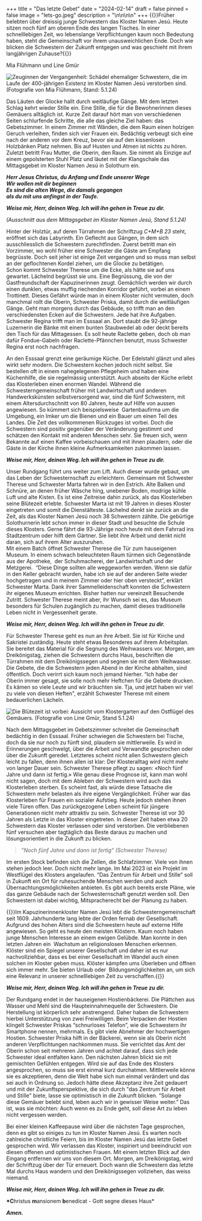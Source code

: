 +++
title = "Das letzte Gebet"
date = "2024-02-14"
draft = false
pinned = false
image = "lets-go.jpeg"
description = "\n\n\n\n"
+++
{{<lead>}}Früher belebten über dreissig junge Schwestern das Kloster Namen Jesú. Heute sitzen noch fünf am oberen Ende des langen Tisches. In einer schnelllebigen Zeit, wo lebenslange Verpflichtungen kaum noch Bedeutung haben, steht die Gemeinschaft vor ihrem unausweichlichen Ende. Doch wie blicken die Schwestern der Zukunft entgegen und was geschieht mit ihrem langjährigen Zuhause?{{</lead>}}

Mia Flühmann und Line Gmür 

![Zeuginnen der Vergangenheit: Schädel ehemaliger Schwestern, die im Laufe der 400-jährigen Existenz im Kloster Namen Jesú verstorben sind. (Fotografie von Mia Flühmann, Stand: 5.1.24)](lets-go.jpeg)

Das Läuten der Glocke hallt durch weitläufige Gänge. Mit dem letzten Schlag kehrt wieder Stille ein. Eine Stille, die für die Bewohnerinnen dieses Gemäuers alltäglich ist. Kurze Zeit darauf hört man von verschiedenen Seiten schlurfende Schritte, die alle das gleiche Ziel haben: das Gebetszimmer. In einem Zimmer mit Wänden, die dem Raum einen holzigen Geruch verleihen, finden sich vier Frauen ein. Bedächtig verbeugt sich eine nach der anderen vor dem Kreuz, bevor sie auf den kissenlosen Holzbänken Platz nehmen. Bis auf Husten und Atmen ist nichts zu hören. Zuletzt betritt Frau Mutter, die Oberin, den Raum. Sie nimmt als Einzige auf einem gepolsterten Stuhl Platz und läutet mit der Klangschale das Mittagsgebet im Kloster Namen Jesú in Solothurn ein.

***Herr Jesus Christus, du Anfang und Ende unserer Wege***\
***Wir wollen mit dir beginnen***\
***Es sind die alten Wege, die damals gegangen***\
***als du mit uns anfingst in der Taufe.***

***Weise mir, Herr, deinen Weg. Ich will ihn gehen in Treue zu dir.***

*(Ausschnitt aus dem Mittagsgebet im Kloster Namen Jesú, Stand 5.1.24)*

Hinter der Holztür, auf deren Türrahmen der Schriftzug *C+M+B 23* steht, eröffnet sich das Labyrinth. Ein Geflecht aus Gängen, in dem sich ausschliesslich die Schwestern zurechtfinden. Zuerst betritt man ein Vorzimmer, wo wohl früher eine Schwester die Gäste am Empfang begrüsste. Doch seit jeher ist einige Zeit vergangen und so muss man selbst an der geflochtenen Kordel ziehen, um die Glocke zu betätigen.\
Schon kommt Schwester Therese um die Ecke, als hätte sie auf uns gewartet. Lächelnd begrüsst sie uns. Eine Begrüssung, die von der Gastfreundschaft der Kapuzinerinnen zeugt. Gemächlich werden wir durch einen dunklen, etwas muffig riechenden Korridor geführt, vorbei an einem Trottinett. Dieses Gefährt würde man in einem Kloster nicht vermuten, doch manchmal rollt die Oberin, Schwester Priska, damit durch die weitläufigen Gänge. Geht man morgens durch das Gebäude, so trifft man an den verschiedensten Ecken auf die Schwestern. Jede hat ihre Aufgaben. Schwester Regina trifft man im Esssaal an. Dort staubt die 92-jährige Luzernerin die Bänke mit einem bunten Staubwedel ab oder deckt bereits den Tisch für das Mittagessen. Es soll heute Raclette geben, doch ob man dafür Fondue-Gabeln oder Raclette-Pfännchen benutzt, muss Schwester Regina erst noch nachfragen.

An den Esssaal grenzt eine geräumige Küche. Der Edelstahl glänzt und alles wirkt sehr modern. Die Schwestern kochen jedoch nicht selbst. Sie bestellen oft in einem nahegelegenen Pflegeheim und haben eine Küchenhilfe, die sie regelmässig unterstützt. Auch abseits der Küche erlebt das Klosterleben einen enormen Wandel. Während die Schwesterngemeinschaft früher mit Landwirtschaft und anderen Handwerkskünsten selbstversorgend war, sind die fünf Schwestern, mit einem Altersdurchschnitt von 80 Jahren, heute auf Hilfe von aussen angewiesen. So kümmert sich beispielsweise  Gartenbaufirma um die Umgebung, ein Imker um die Bienen und ein Bauer um einen Teil des Landes. Die Zeit des vollkommenen Rückzuges ist vorbei. Doch die Schwestern sind positiv gegenüber der Veränderung gestimmt und schätzen den Kontakt mit anderen Menschen sehr. Sie freuen sich, wenn Bekannte auf einen Kaffee vorbeischauen und mit ihnen plaudern, oder die Gäste in der Kirche ihnen kleine Aufmerksamkeiten zukommen lassen.

***Weise mir, Herr, deinen Weg. Ich will ihn gehen in Treue zu dir.***

Unser Rundgang führt uns weiter zum Lift. Auch dieser wurde gebaut, um das Leben der Schwesternschaft zu erleichtern. Gemeinsam mit Schwester Therese und Schwester Marta fahren wir in den Estrich. Alte Balken und Schnüre, an denen früher Wäsche hing, unebener Boden, modrige kühle Luft und alte Kisten. Es ist eine Zeitreise dahin zurück, als das Klosterleben seine Blütezeit erlebte. Schwester Marta ist mit 19 Jahren in dieses Kloster eingetreten und somit die Dienstälteste. Lächelnd denkt sie zurück an die Zeit, als das Kloster Namen Jesú noch 38 Schwestern zählte. Die gebürtige Solothurnerin lebt schon immer in dieser Stadt und besuchte die Schule dieses Klosters. Gerne fährt die 93-Jährige noch heute mit dem Fahrrad ins Stadtzentrum oder hilft dem Gärtner. Sie liebt ihre Arbeit und denkt nicht daran, sich auf ihrem Alter auszuruhen.\
Mit einem Batch öffnet Schwester Therese die Tür zum hauseigenen Museum. In einem schwach beleuchteten Raum türmen sich Gegenstände aus der Apotheke,  der Schuhmacherei, der Landwirtschaft und der Metzgerei.  “Diese Dinge sollten alle weggeworfen werden. Wenn sie dafür in den Keller gebracht wurden, habe ich sie auf der anderen Seite wieder hochgetragen und in meinem Zimmer oder hier oben versteckt”, erklärt Schwester Marta. Dank ihrer Sammelleidenschaft konnten die Schwestern ihr eigenes Museum errichten. Bisher hatten nur vereinzelt Besuchende Zutritt. Schwester Therese meint aber, ihr Wunsch sei es, das Museum besonders für Schulen zugänglich zu machen, damit dieses traditionelle Leben nicht in Vergessenheit gerate.

***Weise mir, Herr, deinen Weg. Ich will ihn gehen in Treue zu dir.***

Für Schwester Therese geht es nun an ihre Arbeit. Sie ist für Kirche und Sakristei zuständig. Heute steht etwas Besonderes auf ihrem Arbeitsplan. Sie bereitet das Material für die Segnung des Weihwassers vor. Morgen, am Dreikönigstag, ziehen die Schwestern durchs Haus, beschriften die Türrahmen mit dem Dreikönigssegen und segnen sie mit dem Weihwasser. Die Gebete, die die Schwestern jeden Abend in der Kirche abhalten, sind öffentlich. Doch verirrt sich kaum noch jemand hierher. “Ich habe der Oberin immer gesagt, sie solle noch mehr Heftchen für die Gebete drucken. Es kämen so viele Leute und wir bräuchten sie. Tja, und jetzt haben wir viel zu viele von diesen Heften", erzählt Schwester Therese mit einem bedauerlichen Lächeln.

![Die Blütezeit ist vorbei: Aussicht vom Klostergarten auf den Ostflügel des Gemäuers. (Fotografie von Line Gmür, Stand 5.1.24)](whatsapp-image-2024-02-27-at-11.17.45.jpeg)

Nach dem Mittagsgebet im Gebetszimmer schreitet die Gemeinschaft bedächtig in den Esssaal. Früher schwiegen die Schwestern bei Tische, doch da sie nur noch zu fünft sind, plaudern sie mittlerweile. Es wird in Erinnerungen geschwelgt, über die Arbeit und Verwandte gesprochen oder über die Zukunft geredet. Letzteres scheint nicht allen Schwestern gleich leicht zu fallen, denn ihnen allen ist klar: Der Klosteralltag wird nicht mehr von langer Dauer sein. Schwester Therese pflegt zu sagen: «Noch fünf Jahre und dann ist fertig.» Wie genau diese Prognose ist, kann man wohl nicht sagen, doch mit dem Ableben der Schwestern wird auch das Klosterleben sterben. Es scheint fast, als würde diese Tatsache die Schwestern mehr belasten als ihre eigene Vergänglichkeit. Früher war das Klosterleben für Frauen ein sozialer Aufstieg. Heute jedoch stehen ihnen viele Türen offen. Das zurückgezogene Leben scheint für jüngere Generationen nicht mehr attraktiv zu sein. Schwester Therese ist vor 30 Jahren als Letzte in das Kloster eingetreten. In dieser Zeit haben etwa 20 Schwestern das Kloster verlassen oder sind verstorben. Die verbliebenen fünf versuchen aber tagtäglich das Beste daraus zu machen und lösungsorientiert in die Zukunft zu blicken.

> *”Noch fünf Jahre und dann ist fertig” (Schwester Therese)*

Im ersten Stock befinden sich die Zellen, die Schlafzimmer. Viele von ihnen stehen jedoch leer. Doch nicht mehr lange. Im Mai 2023 ist ein Projekt im Westflügel des Klosters angelaufen. “Das Zentrum für Arbeit und Stille” soll in Zukunft ein Ort für ruhesuchende Menschen werden und auch Übernachtungsmöglichkeiten anbieten. Es gibt auch bereits erste Pläne, wie das ganze Gebäude nach der Schwesternschaft genutzt werden soll. Den Schwestern ist dabei wichtig, Mitspracherecht bei der Planung zu haben.

{{<box>}}Im Kapuzinerinnenkloster Namen Jesú lebt die Schwesterngemeinschaft seit 1609. Jahrhunderte lang lebte der Orden fernab der Gesellschaft. Aufgrund des hohen Alters sind die Schwestern heute auf externe Hilfe angewiesen. So geht es heute den meisten Klöstern. Kaum noch haben junge Menschen Interesse an einem ewigen Gelübde. Man konnte in den letzten Jahren ein  Wachstum an religionslosen Menschen erkennen. Klöster sind ein Spiegel unserer Gesellschaft und daher ist es nur nachvollziehbar, dass es bei einer Gesellschaft im Wandel auch einen solchen im Kloster geben muss. Klöster kämpfen ums Überleben und öffnen sich immer mehr. Sie bieten Urlaub oder  Bildungsmöglichkeiten an, um sich eine Relevanz in unserer schnelllebigen Zeit zu verschaffen.{{</box>}}

***Weise mir, Herr, deinen Weg. Ich will ihn gehen in Treue zu dir.***

Der Rundgang endet in der hauseigenen Hostienbäckerei. Die Plättchen aus Wasser und Mehl sind die Haupteinnahmequelle der Schwestern. Die Herstellung ist körperlich sehr anstrengend. Daher haben die Schwestern hierbei Unterstützung von zwei Freiwilligen. Beim Verpacken der Hostien klingelt Schwester Priskas “schnurloses Telefon”, wie die Schwestern ihr Smartphone nennen, mehrmals. Es gibt viele Abnehmer der hochwertigen Hostien. Schwester Priska hilft in der Bäckerei, wenn sie als Oberin nicht anderen Verpflichtungen nachkommen muss. Sie verrichtet das Amt der Oberin schon seit mehreren Jahren und achtet darauf, dass sich jede Schwester ideal entfalten kann. Den nächsten Jahren blickt sie mit gemischten Gefühlen entgegen. Wird sie auf das Ende des Klosters angesprochen, so muss sie erst einmal kurz durchatmen. Mittlerweile könne sie es akzeptieren, denn die Welt habe sich nun einmal verändert und das sei auch in Ordnung so. Jedoch hätte diese Akzeptanz ihre Zeit gedauert und mit der Zukunftsperspektive, die sich durch "das Zentrum für Arbeit und Stille" biete, lasse sie optimistisch in die Zukunft blicken. “Solange diese Gemäuer belebt sind, leben auch wir in gewisser Weise weiter.” Das ist, was sie möchten: Auch wenn es zu Ende geht, soll diese Art zu leben nicht vergessen werden.

Bei einer kleinen Kaffeepause wird über die nächsten Tage gesprochen, denn es gibt so einiges zu tun im Kloster Namen Jesú. Es warten noch zahlreiche christliche Feiern, bis im Kloster Namen Jesú das letzte Gebet gesprochen wird. Wir verlassen das Kloster, inspiriert und beeindruckt von diesen offenen und optimistischen Frauen. Mit einem letzten Blick auf den Eingang entfernen wir uns von diesem Ort. Morgen, am Dreikönigstag, wird der Schriftzug über der Tür erneuert. Doch wann die Schwestern das letzte Mal durchs Haus wandern und den Dreikönigssegen vollziehen, das weiss niemand. 

***Weise mir, Herr, deinen Weg. Ich will ihn gehen in Treue zu dir.***

**\*C**hristus **m**ansionem **b**enedicat - Gott segne dieses Haus*

***Amen.***